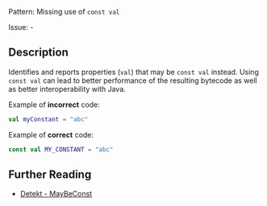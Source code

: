 Pattern: Missing use of `const val`

Issue: -

## Description

Identifies and reports properties (`val`) that may be `const val` instead. Using `const val` can lead to better performance of the resulting bytecode as well as better interoperability with Java.

Example of **incorrect** code:

```kotlin
val myConstant = "abc"
```

Example of **correct** code:

```kotlin
const val MY_CONSTANT = "abc"
```

## Further Reading

* [Detekt - MayBeConst](https://detekt.github.io/detekt/style.html#maybeconst)